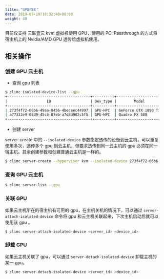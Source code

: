```yaml
---
title: "GPU相关"
date: 2019-07-19T18:32:40+08:00
weight: 40
---
```


目前仅支持 云联壹云 kvm 虚拟机使用 GPU，使用的 PCI Passthrough 的方式将宿主机上的 Nvidia/AMD GPU 透传给虚拟机使用。

## 相关操作

### 创建 GPU 云主机

- 查询 gpu 列表

```bash
$ climc isolated-device-list --gpu
+--------------------------------------+----------+---------------------+---------+------------------+--------------------------------------+
|                  ID                  | Dev_type |        Model        |  Addr   | Vendor_device_id |               Host_id                |
+--------------------------------------+----------+---------------------+---------+------------------+--------------------------------------+
| 273f4f72-06b6-49aa-8456-4beceec44997 | GPU-HPC  | GeForce GTX 1050 Ti | 41:00.0 | 10de:1c82        | 3bce9607-2597-469f-8d9b-977345456739 |
| a77333e9-08d9-45c6-87eb-a7d8d902c5f5 | GPU-HPC  | Quadro FX 580       | 05:00.0 | 10de:0659        | 3bce9607-2597-469f-8d9b-977345456739 |
+--------------------------------------+----------+---------------------+---------+------------------+--------------------------------------+
```

- 创建 server

server-create 中的 `--isolated-device` 参数指定透传的设备到云主机，可以重复使用多次，透传多个 gpu 到云主机，但要求透传到同一云主机的 gpu 必须在同一宿主机。其余创建参数和创建普通云主机是一样的。

```bash
$ climc server-create --hypervisor kvm --isolated-device 273f4f72-06b6-49aa-8456-4beceec44997 ...
```

### 查询 GPU 云主机

```bash
$ climc server-list --gpu
```

### 关联 GPU

如果云主机所在的宿主机有可用的 gpu，在主机关机的情况下，可以通过 `server-attach-isolated-device` 命令将 gpu 和云主机关联起来，下次主机启动后就可以使用该 gpu 。

```bash
$ climc server-attach-isolated-device <server_id> <device_id>
```

### 卸载 GPU

如果云主机关联了 gpu，可以通过 `server-detach-isolated-device` 卸载主机的某一 gpu。

```bash
$ climc server-detach-isolated-device <server_id> <device_id>
```
